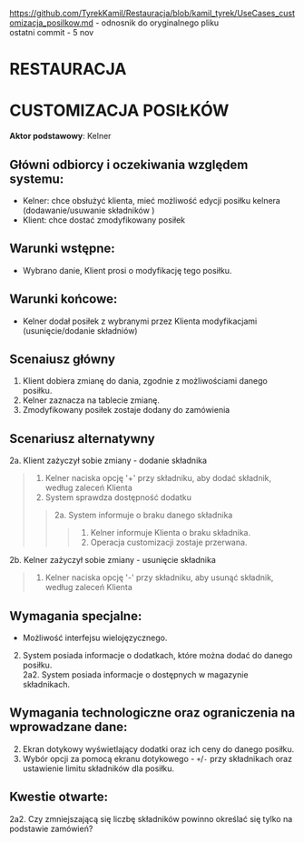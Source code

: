 https://github.com/TyrekKamil/Restauracja/blob/kamil_tyrek/UseCases_customizacja_posilkow.md - odnosnik do oryginalnego pliku  
ostatni commit - 5 nov    
# RESTAURACJA  
# CUSTOMIZACJA POSIŁKÓW 
**Aktor podstawowy**: Kelner  
  
## Główni odbiorcy i oczekiwania względem systemu:  
  
* Kelner: chce obsłużyć klienta, mieć możliwość edycji posiłku kelnera (dodawanie/usuwanie składników )
* Klient: chce dostać zmodyfikowany posiłek

## Warunki wstępne:  
* Wybrano danie, Klient prosi o modyfikację tego posiłku.
## Warunki końcowe: 
* Kelner dodał posiłek z wybranymi przez Klienta modyfikacjami (usunięcie/dodanie składniów)
  
## Scenaiusz główny  
  
1. Klient dobiera zmianę do dania, zgodnie z możliwościami danego posiłku. 
2. Kelner zaznacza na tablecie zmianę.
3. Zmodyfikowany posiłek zostaje dodany do zamówienia 
  
## Scenariusz alternatywny  
2a. Klient zażyczył sobie zmiany - dodanie składnika 
> 1. Kelner naciska opcję '+' przy składniku, aby dodać składnik, według zaleceń Klienta   
> 2. System sprawdza dostępność dodatku  
>> 2a. System informuje o braku danego składnika  
>>> 1. Kelner informuje Klienta o braku składnika.  
>>> 2. Operacja customizacji zostaje przerwana.
 
2b. Kelner zażyczył sobie zmiany - usunięcie składnika  
 > 1. Kelner naciska opcję '-' przy składniku, aby usunąć składnik, według zaleceń Klienta  
## Wymagania specjalne:   
  

* Możliwość interfejsu wielojęzycznego.    
2. System posiada informacje o dodatkach, które można dodać do danego posiłku.    
2a2. System posiada informacje o dostępnych w magazynie składnikach.


## Wymagania technologiczne oraz ograniczenia na wprowadzane dane:
2. Ekran dotykowy wyświetlający dodatki oraz ich ceny do danego posiłku.
2. Wybór opcji za pomocą ekranu dotykowego  - `+`/`-` przy składnikach oraz ustawienie limitu składników dla posiłku.  


  
## Kwestie otwarte:  
  
2a2. Czy zmniejszającą się liczbę składników powinno określać się tylko na podstawie zamówień?


  
